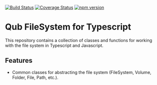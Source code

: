 [![Build Status](https://travis-ci.org/danschultequb/qub-typescript-filesystem.svg?branch=master)](https://travis-ci.org/danschultequb/qub-typescript-filesystem)
[![Coverage Status](https://coveralls.io/repos/github/danschultequb/qub-typescript-filesystem/badge.svg?branch=master)](https://coveralls.io/github/danschultequb/qub-typescript-filesystem?branch=master)
[![npm version](https://badge.fury.io/js/qub-filesystem.svg)](https://badge.fury.io/js/qub-filesystem)

# Qub FileSystem for Typescript

This repository contains a collection of classes and functions for working with the file system in Typescript and Javascript.

## Features

- Common classes for abstracting the file system (FileSystem, Volume, Folder, File, Path, etc.).
